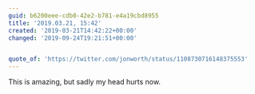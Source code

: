 ```yaml
---
guid: b6200eee-cdb0-42e2-b781-e4a19cbd8955
title: '2019.03.21, 15:42'
created: '2019-03-21T14:42:22+00:00'
changed: '2019-09-24T19:21:51+00:00'


quote_of: 'https://twitter.com/jonworth/status/1108730716148375553'
---
```


This is amazing, but sadly my head hurts now.
